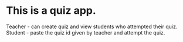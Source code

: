 ﻿# This is a quiz app.
Teacher - can create quiz and view students who attempted their quiz.
Student - paste the quiz id given by teacher and attempt the quiz.


